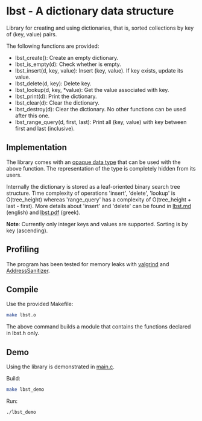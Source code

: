 # lbst - A dictionary data structure

Library for creating and using dictionaries, that is, sorted collections by key of (key, value) pairs.

The following functions are provided:

* lbst_create(): Create an empty dictionary.
* lbst_is_empty(d): Check whether is empty.
* lbst_insert(d, key, value): Insert (key, value). If key exists, update its value.
* lbst_delete(d, key): Delete key.
* lbst_lookup(d, key, *value): Get the value associated with key.
* lbst_print(d): Print the dictionary.
* lbst_clear(d): Clear the dictionary.
* lbst_destroy(d): Clear the dictionary. No other functions can be used after this one.
* lbst_range_query(d, first, last): Print all (key, value) with key between first and last (inclusive).

## Implementation

The library comes with an [opaque data type](https://en.wikipedia.org/wiki/Opaque_data_type) that can be used with the above function. The representation of the type is completely hidden from its users.

Internally the dictionary is stored as a leaf-oriented binary search tree structure. Time complexity of operations 'insert', 'delete', 'lookup' is O(tree_height) whereas 'range_query' has a complexity of O(tree_height + last - first). More details about 'insert' and 'delete' can be found in [lbst.md](docs/lbst.md) (english) and [lbst.pdf](docs/lbst.pdf) (greek).

**Note**: Currently only integer keys and values are supported. Sorting is by key (ascending).

## Profiling

The program has been tested for memory leaks with [valgrind](https://valgrind.org/) and [AddressSanitizer](https://github.com/google/sanitizers/wiki/AddressSanitizer).

## Compile

Use the provided Makefile:

```bash
make lbst.o
```

The above command builds a module that contains the functions declared in lbst.h only.

## Demo

Using the library is demonstrated in [main.c](src/main.c).

Build:

```bash
make lbst_demo
```

Run:

```bash
./lbst_demo
```
